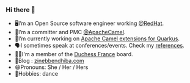 ### Hi there 👋

- 🖥I’m an Open Source software engineer working [@RedHat](https://www.redhat.com/).
- 🐪I’m a committer and PMC [@ApacheCamel](https://camel.apache.org/).
- 🔭I’m currently working on [Apache Camel extensions for Quarkus](https://camel.apache.org/camel-quarkus).
- 🗣I sometimes speak at conferences/events. Check my [references](https://zinebbendhiba.com/conf/).
- 👯‍♀I'm a member of the [Duchess France](https://www.duchess-france.org/) board.
- 📝Blog : [zinebbendhiba.com](https://zinebbendhiba.com)
- 😄Pronouns: She / Her / Hers
- 💃Hobbies: dance
